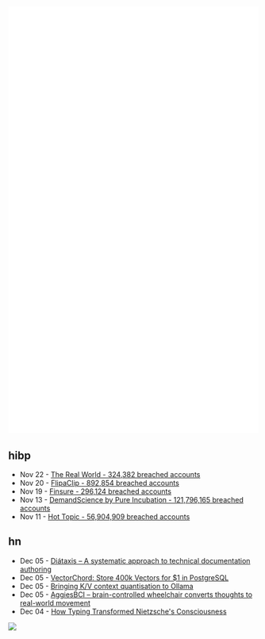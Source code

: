 ![Metrics](https://raw.githubusercontent.com/phixion/phixion/master/metrics.svg)

## hibp

<!--
for https://github.com/phixion/phixion/blob/main/.github/workflows/feeds.yml
-->
<!--START_SECTION:haveibeenpwnd-->
- Nov 22 - [The Real World - 324,382 breached accounts](https://haveibeenpwned.com/PwnedWebsites#TheRealWorld)
- Nov 20 - [FlipaClip - 892,854 breached accounts](https://haveibeenpwned.com/PwnedWebsites#FlipaClip)
- Nov 19 - [Finsure - 296,124 breached accounts](https://haveibeenpwned.com/PwnedWebsites#Finsure)
- Nov 13 - [DemandScience by Pure Incubation - 121,796,165 breached accounts](https://haveibeenpwned.com/PwnedWebsites#DemandScience)
- Nov 11 - [Hot Topic - 56,904,909 breached accounts](https://haveibeenpwned.com/PwnedWebsites#HotTopic)
<!--END_SECTION:haveibeenpwnd-->

## hn

<!--
for https://github.com/phixion/phixion/blob/main/.github/workflows/feeds.yml
-->
<!--START_SECTION:hn-->
- Dec 05 - [Diátaxis – A systematic approach to technical documentation authoring](https://diataxis.fr/)
- Dec 05 - [VectorChord: Store 400k Vectors for $1 in PostgreSQL](https://blog.pgvecto.rs/vectorchord-store-400k-vectors-for-1-in-postgresql)
- Dec 05 - [Bringing K/V context quantisation to Ollama](https://smcleod.net/2024/12/bringing-k/v-context-quantisation-to-ollama/)
- Dec 05 - [AggiesBCI – brain-controlled wheelchair converts thoughts to real-world movement](https://yusiali.com/projects/AggiesBCI/)
- Dec 04 - [How Typing Transformed Nietzsche's Consciousness](https://thereader.mitpress.mit.edu/how-typing-transformed-nietzsches-consciousness/)
<!--END_SECTION:hn-->

<!--
for https://yhype.me
-->
![](https://hit.yhype.me/github/profile?user_id=13013670)
